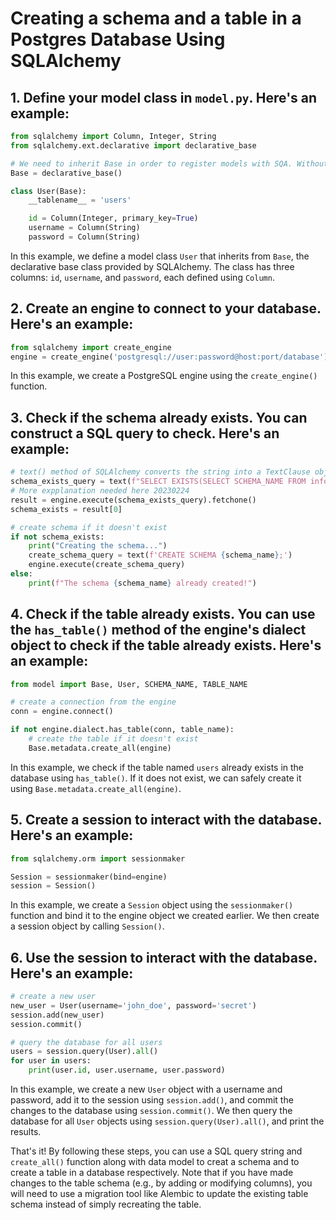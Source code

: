 # Creating a schema and a table in a Postgres Database Using SQLAlchemy

## 1. Define your model class in `model.py`. Here's an example:

```python
from sqlalchemy import Column, Integer, String
from sqlalchemy.ext.declarative import declarative_base

# We need to inherit Base in order to register models with SQA. Without this, SQA wouldn't know anything about our models.
Base = declarative_base()

class User(Base):
    __tablename__ = 'users'

    id = Column(Integer, primary_key=True)
    username = Column(String)
    password = Column(String)
```

In this example, we define a model class `User` that inherits from `Base`, the declarative base class provided by SQLAlchemy. The class has three columns: `id`, `username`, and `password`, each defined using `Column`.

## 2. Create an engine to connect to your database. Here's an example:

```python
from sqlalchemy import create_engine
engine = create_engine('postgresql://user:password@host:port/database')
```

In this example, we create a PostgreSQL engine using the `create_engine()` function.

## 3. Check if the schema already exists. You can construct a SQL query to check. Here's an example:
```python
# text() method of SQLAlchemy converts the string into a TextClause object that can be executed using the execute() method of a database engine.
schema_exists_query = text(f"SELECT EXISTS(SELECT SCHEMA_NAME FROM information_schema.schemata WHERE SCHEMA_NAME = '{schema_name}')")
# More expplanation needed here 20230224
result = engine.execute(schema_exists_query).fetchone()
schema_exists = result[0]

# create schema if it doesn't exist
if not schema_exists:
    print("Creating the schema...")
    create_schema_query = text(f'CREATE SCHEMA {schema_name};')
    engine.execute(create_schema_query)
else:
    print(f"The schema {schema_name} already created!")
```

## 4. Check if the table already exists. You can use the `has_table()` method of the engine's dialect object to check if the table already exists. Here's an example:

```python
from model import Base, User, SCHEMA_NAME, TABLE_NAME

# create a connection from the engine
conn = engine.connect()

if not engine.dialect.has_table(conn, table_name):
    # create the table if it doesn't exist
    Base.metadata.create_all(engine)
```

In this example, we check if the table named `users` already exists in the database using `has_table()`. If it does not exist, we can safely create it using `Base.metadata.create_all(engine)`.

## 5. Create a session to interact with the database. Here's an example:

```python
from sqlalchemy.orm import sessionmaker

Session = sessionmaker(bind=engine)
session = Session()
```

In this example, we create a `Session` object using the `sessionmaker()` function and bind it to the engine object we created earlier. We then create a session object by calling `Session()`.

## 6. Use the session to interact with the database. Here's an example:

```python
# create a new user
new_user = User(username='john_doe', password='secret')
session.add(new_user)
session.commit()

# query the database for all users
users = session.query(User).all()
for user in users:
    print(user.id, user.username, user.password)
```

In this example, we create a new `User` object with a username and password, add it to the session using `session.add()`, and commit the changes to the database using `session.commit()`. We then query the database for all `User` objects using `session.query(User).all()`, and print the results.

That's it! By following these steps, you can use a SQL query string and `create_all()` function along with data model to creat a schema and to create a table in a database respectively. Note that if you have made changes to the table schema (e.g., by adding or modifying columns), you will need to use a migration tool like Alembic to update the existing table schema instead of simply recreating the table.


